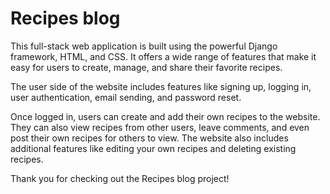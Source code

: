 # Recipes blog

This full-stack web application is built using the powerful Django framework, HTML, and CSS. It offers a wide range of features that make it easy for users to create, manage, and share their favorite recipes.

The user side of the website includes features like signing up, logging in, user authentication, email sending, and password reset.

Once logged in, users can create and add their own recipes to the website. They can also view recipes from other users, leave comments, and even post their own recipes for others to view. The website also includes additional features like editing your own recipes and deleting existing recipes.

Thank you for checking out the Recipes blog project!

